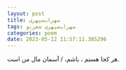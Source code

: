 ```yaml
---
layout: post
title: سهراب‌سپهری
tags: سهراب‌سپهری شعر‌نو
categories: poem
date: 2023-05-12 11:57:11.385296
---
```


هر کجا هستم ، باشم، / آسمان مال من است.